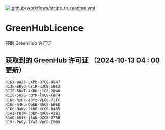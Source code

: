 [![.github/workflows/stripe_to_readme.yml](https://github.com/zjx-kimi/GreenHubLicence/actions/workflows/stripe_to_readme.yml/badge.svg)](https://github.com/zjx-kimi/GreenHubLicence/actions/workflows/stripe_to_readme.yml)
# GreenHubLicence
获取 GreenHub 许可证
## 获取到的 GreenHub 许可证 （2024-10-13 04 : 00 更新）
```
R1KX-pA23-LXPb-O7C8-0547
R1Jk-ERyO-0riR-uJC8-58E2
R1IF-5OoT-4K6h-j1C8-2040
R1I6-5a5G-cQYK-lmC8-FB74
R1Ho-hxHk-e0fc-VLC8-71FC
R1Gn-n4Hu-QokB-RhC8-E0ED
R1G6-NaWv-2kh0-bCC8-6485
R1Ai-rBIW-JpEM-qDC8-42B1
R1AO-6G1E-jlWN-QZC8-D75B
R19r-PWGy-TYwZ-VpC8-E909
```
